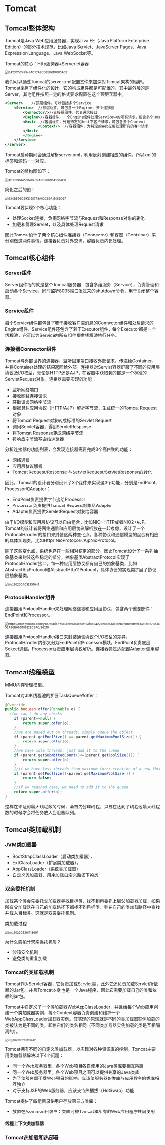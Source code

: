 # Tomcat

## Tomcat整体架构

Tomcat是Java Web应用服务器，实现Java EE（Java Platform Enterprise Edition）的部分技术规范，比如Java Servlet、JavaServer Pages、Java Expression Language、Java WebSocket等。

Tomcat的核心：Http服务器+Serverlet容器

<img src="https://blog-1304855543.cos.ap-guangzhou.myqcloud.com/blog/img202303300003726.png" alt="0A23C5C479484C1CAECD2EB6D7805AC2" style="zoom: 67%;" />

我们可以通过Tomcat的server.xml配置文件来加深对Tomcat架构的理解。Tomcat采用了组件化的设计，它的构成组件都是可配置的，其中最外层的是Server，其他组件按照一定的格式要求配置在这个顶层容器中。

```xml
<Server>    //顶层组件，可以包括多个Service
	<Service>  //顶层组件，可包含一个Engine，多个连接器
	    <Connector/>//连接器组件，代表通信接口		   
	    <Engine>//容器组件，一个Engine组件处理Service中的所有请求，包含多个Host
		<Host>  //容器组件，处理特定的Host下客户请求，可包含多个Context
               <Context/>  //容器组件，为特定的Web应用处理所有的客户请求
		</Host>
        </Engine>
	</Service>	
</Server>	
```

Tomcat启动期间会通过解析server.xml，利用反射创建相应的组件，所以xml的标签和源码一一对应。

Tomcat的架构图如下：

<img src="https://blog-1304855543.cos.ap-guangzhou.myqcloud.com/blog/img202303300007629.png" alt="AC1E5961456D484C9A8C280D14066AF9" style="zoom:67%;" />

简化之后的图：

<img src="https://blog-1304855543.cos.ap-guangzhou.myqcloud.com/blog/img202303300007270.png" alt="934BE96C497D48778A03C89A13465D67" style="zoom:67%;" />

Tomcat要实现2个核心功能：

- 处理Socket连接，负责网络字节流与Request和Response对象的转化
- 加载和管理Servlet，以及具体处理Request请求

因此Tomcat设计了两个核心组件连接器（Connector）和容器（Container）来分别做这两件事情。连接器负责对外交流，容器负责内部处理。

## Tomcat核心组件

### Server组件

Server组件指的就是整个Tomcat服务器，包含多组服务（Service），负责管理和启动各个Service，同时监听8005端口发过来的shutdown命令，用于关闭整个容器。

### Service组件

每个Service组件都包含了若干接收客户端消息的Connector组件和处理请求的Engine组件。Service组件还包含了若干Executor组件，每个Executor都是一个线程池，它可以为Service内所有组件提供线程池执行任务。

### 连接器Connector组件

Tomcat与外部世界的连接器，监听固定端口接收外部请求，传递给Container，并将Container处理的结果返回给外部。连接器对Servlet容器屏蔽了不同的应用层协议及I/O模型，无论是HTTP还是AJP，在容器中获取到的都是一个标准的ServletRequest对象。连接器需要实现的功能：

- 监听网络端口
- 接收网络连接请求
- 获取请求网络字节流
- 根据具体应用协议（HTTP/AJP）解析字节流，生成统一的Tomcat Request对象
- 将Tomcat Request对象转成标准的Servlet Request
- 调用Servlet容器，得到ServletResponse
- 将Tomcat Response转成网络字节流
- 将响应字节流写会给浏览器

分析连接器的功能列表，会发现连接器需要完成3个高内聚的功能：

- 网络通信
- 应用层协议解析
- Tomcat Request/Response 与ServletRequest/ServletResponse的转化

因此，Tomcat的设计者分别设计了3个组件来实现这3个功能，分别是EndPoint、Processor和Adapter：

- EndPoint负责提供字节流给Processor
- Processor负责提供Tomcat Request对象给Adapter
- Adapter负责提供ServletRequest对象给容器

由于I/O模型和应用层协议可以自由组合，比如NIO+HTTP或者NIO2+AJP。Tomcat的设计者将网络通信和应用层协议解析放在一起考虑，设计了一个ProtocolHandler的接口来封装这两种变化点。各种协议和通信模型的组合有相应的具体实现类。比如Http11NioProtocol和AjpNioProtocol。

除了这些变化点，系统也存在一些相对稳定的部分，因此Tomcat设计了一系列抽象基类来封装这些稳定的部分，抽象基类AbstractProtocol实现了ProtocolHandler接口。每一种应用层协议都有自己的抽象基类，比如AbstractAjpProtocol和AbstractHttp11Protocol，具体协议的实现类扩展了协议层抽象基类。

<img src="https://blog-1304855543.cos.ap-guangzhou.myqcloud.com/blog/img202304032351641.png" alt="img202304032351641" style="zoom: 67%;" />

### ProtocolHandler组件

连接器用ProtocolHandler来处理网络连接和应用层协议，包含两个重要部件：EndPoint和Processor。

<img src="https://blog-1304855543.cos.ap-guangzhou.myqcloud.com/blog/img202304040001620.png" alt="https://note.youdao.com/yws/public/resource/aa1ac6def2af8c24275e8655aaa1deb9/xmlnote/AE69B6B27BA1452A96B69D108E2ECB7C/36219" style="zoom:67%;" />

连接器用ProtocolHandler接口来封装通信协议个I/O模型的差异，ProtocolHandler内部又分为EndPoint和Processor模块，EndPoint负责底层Sokcet通信，Processor负责应用层协议解析。连接器通过适配器Adapter调用容器。

## Tomcat线程模型

MMU内存管理模型。

Tomcat对JDK线程池的扩展TaskQueue#offer：

```java
@Override
public boolean offer(Runnable o) {
  //we can't do any checks
    if (parent==null) {
        return super.offer(o);
    }
    //we are maxed out on threads, simply queue the object
    if (parent.getPoolSize() == parent.getMaximumPoolSize()) {
        return super.offer(o);
    }
    //we have idle threads, just add it to the queue
    if (parent.getSubmittedCount()<=(parent.getPoolSize())) {
        return super.offer(o);
    }
    //if we have less threads than maximum force creation of a new thread
    if (parent.getPoolSize()<parent.getMaximumPoolSize()) {
        return false;
    }
    //if we reached here, we need to add it to the queue
    return super.offer(o);
}
```

这样在未达到最大线程数的时候，会首先创建线程，只有在达到了线程池最大线程数的时候才会将任务放入到阻塞队列。

## Tomcat类加载机制

### JVM类加载器

- BootStrapClassLoader（启动类加载器），
- ExtClassLoader（扩展类加载器），
- AppClassLoader（系统类加载器）
- 自定义类加载器，用来加载自定义路径下的类

### 双亲委托机制

加载某个类会先委托父加载器寻找目标类，找不到再委托上层父加载器加载，如果所有父加载器在自己的加载路径下都找不到目标类，则在自己的类加载路径中查找并载入目标类。这就是双亲委托机制。

类加载过程

<img src="https://blog-1304855543.cos.ap-guangzhou.myqcloud.com/blog/img202303261718691.png" alt="img202303261718691" style="zoom: 67%;" />



为什么要设计双亲委托机制？

- 沙箱安全机制
- 避免类的重复加载

### Tomcat的类加载机制

Tomcat作为Servlet容器，它负责加载Servlet类，此外它还负责加载Servlet所依赖的Jar包。并且Tomcat本身也是一个Java程序，因此它需要加载自己的类和依赖的jar包。

Tomcat中自定义了一个类加载器WebAppClassLoader，并且给每个Web应用创建一个类加载器实例，每个Context容器负责创建和维护一个WebAppClassLoader加载器实例。其实现的原理就是不同的类加载器实例加载的类被认为是不同的类，即使它们的类名相同（不同类加载器实例加载的类是互相隔离的）。

<img src="https://blog-1304855543.cos.ap-guangzhou.myqcloud.com/blog/img202303261733242.png" alt="img202303261733242" style="zoom:60%;" />

Tomcat拥有不同的自定义类加载器，以实现对各种资源库的控制。Tomcat主要用类加载器解决以下4个问题：

- 同一个Web服务器里，各个Web项目各自使用的Java类库要相互隔离
- 同一个Web服务器里，各个Web项目之间可以提供共享的Java类库
- 为了使服务器不受Web项目的影响，应该使服务器的类库与应用程序的类库相互独立
- 对于支持JSP的Web服务器，应该支持热插拔（HotSwap）功能

Tomcat提供了四组目录供用户存放第三方类库：

- 放置在/common目录中：类库可被Tomcat和所有的Web应用程序共同使用

#### 线程上下文类加载器


### Tomcat热加载和热部署



